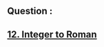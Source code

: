 ## Question : 
<h2> <a href="https://leetcode.com/problems/integer-to-roman/">12. Integer to Roman</a>
